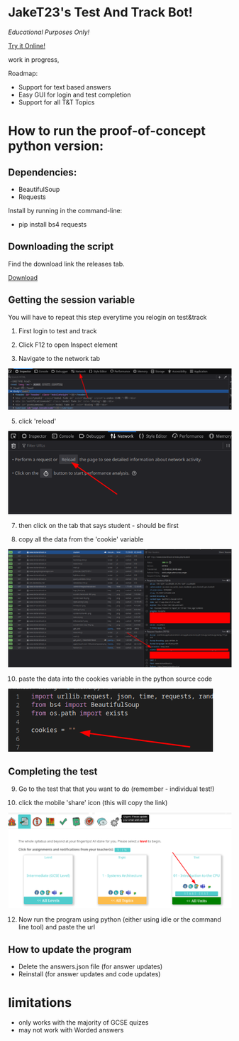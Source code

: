 # JakeT23's Test And Track Bot!
*Educational Purposes Only!*

[Try it Online!](https://replit.com/@jaket23/JakeT23s-Test-and-Track-Bot)

work in progress,

Roadmap:
- Support for text based answers
- Easy GUI for login and test completion
- Support for all T&T Topics

# How to run the proof-of-concept python version:

## Dependencies:
- BeautifulSoup
- Requests


Install by running in the command-line:
- pip install bs4 requests

## Downloading the script
Find the download link the releases tab.

[Download](https://github.com/JakeT23cool/TATH/releases/download/aswesome/tath.py)
## Getting the session variable

You will have to repeat this step everytime you relogin on test&track

1. First login to test and track

2. Click F12 to open Inspect element

3. Navigate to the network tab

<img src="https://raw.githubusercontent.com/JakeT23cool/TATH/stablebranch/src/1.png">

5. click 'reload'

<img src="https://raw.githubusercontent.com/JakeT23cool/TATH/stablebranch/src/2.png">

7. then click on the tab that says student - should be first

8. copy all the data from the 'cookie' variable

<img src="https://raw.githubusercontent.com/JakeT23cool/TATH/stablebranch/src/3.png">

10. paste the data into the cookies variable in the python source code

<img src="https://raw.githubusercontent.com/JakeT23cool/TATH/stablebranch/src/4.png">

## Completing the test
9. Go to the test that that you want to do (remember - individual test!)

10. click the mobile 'share' icon (this will copy the link)

<img src="https://raw.githubusercontent.com/JakeT23cool/TATH/stablebranch/src/5.png">

12. Now run the program using python (either using idle or the command line tool) and paste the url

## How to update the program
- Delete the answers.json file (for answer updates)
- Reinstall (for answer updates and code updates)

# limitations
- only works with the majority of GCSE quizes
- may not work with Worded answers
